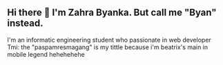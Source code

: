 ## Hi there 👋 I'm Zahra Byanka. But call me "Byan" instead. 

I'm an informatic engineering student who passionate in web developer Tmi: the "paspamresmagang" is my tittle because i'm beatrix's main in mobile legend hehehehehe
<!--
**paspamresmagang/paspamresmagang** is a ✨ _special_ ✨ repository because its `README.md` (this file) appears on your GitHub profile.

Here are some ideas to get you started:

- 🔭 I’m currently working on ...
- 🌱 I’m currently learning ...
- 👯 I’m looking to collaborate on ...
- 🤔 I’m looking for help with ...
- 💬 Ask me about ...
- 📫 How to reach me: ...M
- 😄 Pronouns: ...
- ⚡ Fun fact: ...
-->
